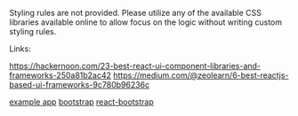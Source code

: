 Styling rules are not provided. Please utilize any of the available CSS libraries available online to allow focus on the logic without writing custom styling rules.

Links:

https://hackernoon.com/23-best-react-ui-component-libraries-and-frameworks-250a81b2ac42
https://medium.com/@zeolearn/6-best-reactjs-based-ui-frameworks-9c780b96236c

[example app](https://www.youtube.com/watch?v=xfmSkLAL__Q)
[bootstrap](https://facebook.github.io/create-react-app/docs/adding-bootstrap)
[react-bootstrap](https://react-bootstrap.github.io/getting-started/introduction/)
